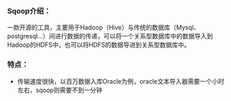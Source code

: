 ### Sqoop介绍：

一款开源的工具，主要用于Hadoop（Hive）与传统的数据库（Mysql、postgresql...）间进行数据的传递，可以将一个关系型数据库中的数据导入到Hadoop的HDFS中，也可以将HDFS的数据导进到关系型数据库中。

### 特点：

- 传输速度很快，以百万数据入库Oracle为例，oracle文本导入器需要一个小时左右，sqoop则需要不到一分钟

